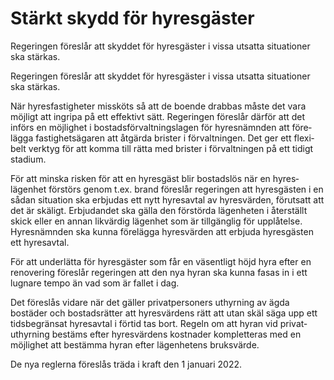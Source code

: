 # Stärkt skydd för hyresgäster

Regeringen föreslår att skyddet för hyres­gäster i vissa utsatta situa­tioner ska stärkas.

Regeringen föreslår att skyddet för hyres­gäster i vissa utsatta situa­tioner ska stärkas.

När hyres­fastig­heter missköts så att de boende drabbas måste det vara möjligt att ingripa på ett effektivt sätt. Regeringen föreslår därför att det införs en möjlighet i bostads­förvalt­nings­lagen för hyres­nämnden att före­­lägga fastig­hets­ägaren att åtgärda brister i förvalt­ningen. Det ger ett flexi­belt verktyg för att komma till rätta med brister i förvalt­ningen på ett tidigt stadium.

För att minska risken för att en hyres­gäst blir bostads­lös när en hyres­lägenhet förstörs genom t.ex. brand föreslår regeringen att hyres­gästen i en sådan situa­tion ska erbjudas ett nytt hyres­avtal av hyres­värden, förut­satt att det är skäligt. Erbju­dan­det ska gälla den förstörda lägen­heten i åter­ställt skick eller en annan lik­värdig lägen­het som är till­gänglig för upp­låtelse. Hyres­nämnden ska kunna före­lägga hyres­värden att erbjuda hyres­gästen ett hyres­avtal.

För att under­lätta för hyres­gäster som får en väsent­ligt höjd hyra efter en reno­vering föreslår regeringen att den nya hyran ska kunna fasas in i ett lugnare tempo än vad som är fallet i dag.

Det före­slås vidare när det gäller privat­personers uthyr­ning av ägda bostäder och bostads­rätter att hyres­värdens rätt att utan skäl säga upp ett tids­­begrän­sat hyres­avtal i förtid tas bort. Regeln om att hyran vid privat­­uthyr­ning bestäms efter hyres­värdens kost­nader komplet­teras med en möjlig­het att bestäm­ma hyran efter lägen­hetens bruks­värde.

De nya reglerna föreslås träda i kraft den 1 januari 2022.
